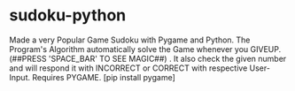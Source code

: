 # sudoku-python
Made a very Popular Game Sudoku with Pygame and Python. The Program's Algorithm automatically solve the Game whenever you GIVEUP.(##PRESS 'SPACE_BAR' TO SEE MAGIC##) . It also check the given number and will respond it with INCORRECT or CORRECT with respective User-Input.
Requires PYGAME. [pip install pygame]
